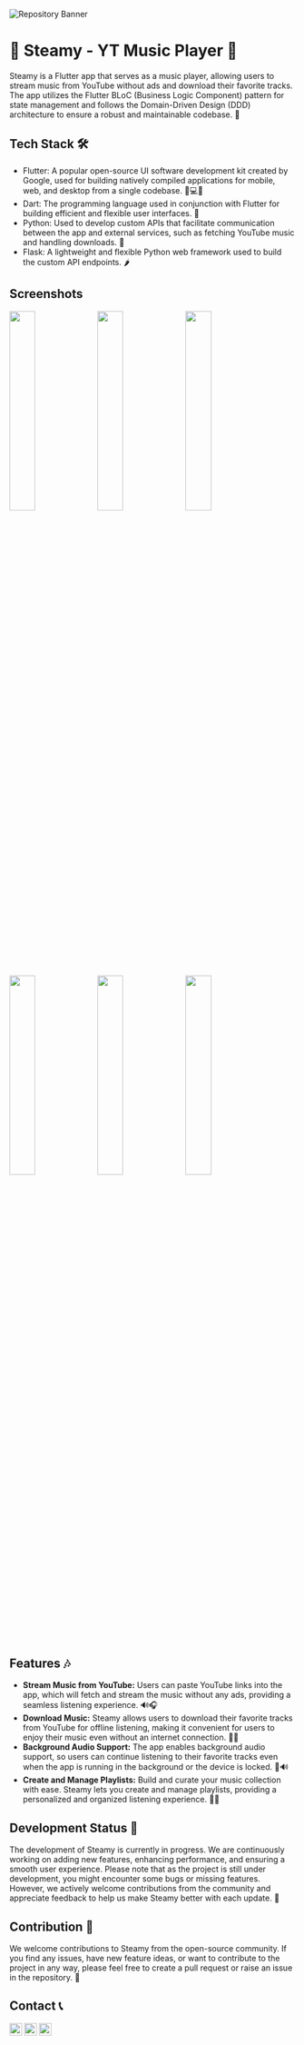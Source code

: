![Repository Banner](https://github.com/AkshayShineKrishna/Steamy-YT-Music-Streamer/blob/beta/assets/readme%20assets/header.jpg)
# 🎵 Steamy - YT Music Player 📱

Steamy is a Flutter app that serves as a music player, allowing users to stream music from YouTube without ads and download their favorite tracks. The app utilizes the Flutter BLoC (Business Logic Component) pattern for state management and follows the Domain-Driven Design (DDD) architecture to ensure a robust and maintainable codebase. 🚀

## Tech Stack 🛠️

- Flutter: A popular open-source UI software development kit created by Google, used for building natively compiled applications for mobile, web, and desktop from a single codebase. 📱💻🌐
- Dart: The programming language used in conjunction with Flutter for building efficient and flexible user interfaces. 🎯
- Python: Used to develop custom APIs that facilitate communication between the app and external services, such as fetching YouTube music and handling downloads. 🐍
- Flask: A lightweight and flexible Python web framework used to build the custom API endpoints. 🌶️

## Screenshots

<img src="https://github.com/AkshayShineKrishna/Steamy-YT-Music-Streamer/blob/beta/assets/readme%20assets/mkp1.png" width="30%"> <img src="https://github.com/AkshayShineKrishna/Steamy-YT-Music-Streamer/blob/beta/assets/readme%20assets/mkp2.png" width="30%"> <img src="https://github.com/AkshayShineKrishna/Steamy-YT-Music-Streamer/blob/beta/assets/readme%20assets/mkp3.png" width="30%"> <img src="https://github.com/AkshayShineKrishna/Steamy-YT-Music-Streamer/blob/beta/assets/readme%20assets/mkp4.png" width="30%"> <img src="https://github.com/AkshayShineKrishna/Steamy-YT-Music-Streamer/blob/beta/assets/readme%20assets/mkp5.png" width="30%"> <img src="https://github.com/AkshayShineKrishna/Steamy-YT-Music-Streamer/blob/beta/assets/readme%20assets/mkp6.png" width="30%">

## Features 🎶

- **Stream Music from YouTube:** Users can paste YouTube links into the app, which will fetch and stream the music without any ads, providing a seamless listening experience. 🔊🎧
- **Download Music:** Steamy allows users to download their favorite tracks from YouTube for offline listening, making it convenient for users to enjoy their music even without an internet connection. 💾🎵
- **Background Audio Support:** The app enables background audio support, so users can continue listening to their favorite tracks even when the app is running in the background or the device is locked. 🎵🔊
- **Create and Manage Playlists:** Build and curate your music collection with ease. Steamy lets you create and manage playlists, providing a personalized and organized listening experience. 📜🎶

## Development Status 🚧

The development of Steamy is currently in progress. We are continuously working on adding new features, enhancing performance, and ensuring a smooth user experience. Please note that as the project is still under development, you might encounter some bugs or missing features. However, we actively welcome contributions from the community and appreciate feedback to help us make Steamy better with each update. 🙌

## Contribution 🤝

We welcome contributions to Steamy from the open-source community. If you find any issues, have new feature ideas, or want to contribute to the project in any way, please feel free to create a pull request or raise an issue in the repository. 🎉


## Contact 📞
<a href="mailto:akshayshinekrishna@gmail.com"> <img src="https://github.com/AkshayShineKrishna/Steamy-YT-Music-Streamer/blob/beta/assets/readme%20assets/gmail.png" alt="Gmail" height="22px"></a>
<a href="https://www.linkedin.com/in/akshay-shine-krishna/"> <img src="https://github.com/AkshayShineKrishna/Steamy-YT-Music-Streamer/blob/beta/assets/readme%20assets/linkedin.png" alt="LinkedIn" height="22px"></a>
<a href="https://www.instagram.com/_._cybertron._"> <img src="https://github.com/AkshayShineKrishna/Steamy-YT-Music-Streamer/blob/beta/assets/readme%20assets/instagram.png" alt="Instagram" height="22px"></a>
